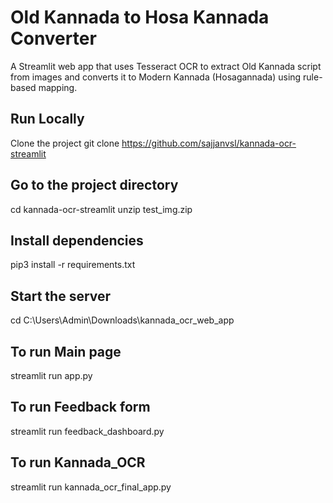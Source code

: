 # Old Kannada to Hosa Kannada Converter

A Streamlit web app that uses Tesseract OCR to extract Old Kannada script from images
and converts it to Modern Kannada (Hosagannada) using rule-based mapping.

## Run Locally
Clone the project
 git clone https://github.com/sajjanvsl/kannada-ocr-streamlit
## Go to the project directory
  cd kannada-ocr-streamlit
  unzip test_img.zip
## Install dependencies
   pip3 install -r requirements.txt
## Start the server
   cd C:\Users\Admin\Downloads\kannada_ocr_web_app
##   To run Main page
   streamlit run app.py
##   To run Feedback form
   streamlit run feedback_dashboard.py
## To run Kannada_OCR
   streamlit run kannada_ocr_final_app.py
